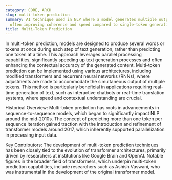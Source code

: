 ```yaml
---
category: CORE, ARCH
slug: multi-token-prediction
summary: AI technique used in NLP where a model generates multiple output tokens simultaneously,
  often improving coherence and speed compared to single-token generation methods.
title: Multi-Token Prediction
---
```


In multi-token prediction, models are designed to produce several words or tokens at once during each step of text generation, rather than predicting one token at a time. This approach leverages parallel processing capabilities, significantly speeding up text generation processes and often enhancing the contextual accuracy of the generated content. Multi-token prediction can be implemented using various architectures, including modified transformers and recurrent neural networks (RNNs), where adjustments are made to accommodate the simultaneous output of multiple tokens. This method is particularly beneficial in applications requiring real-time generation of text, such as interactive chatbots or real-time translation systems, where speed and contextual understanding are crucial.

Historical Overview: Multi-token prediction has roots in advancements in sequence-to-sequence models, which began to significantly impact NLP around the mid-2010s. The concept of predicting more than one token per sequence iteration gained traction with the introduction and refinement of transformer models around 2017, which inherently supported parallelization in processing input data.

Key Contributors: The development of multi-token prediction techniques has been closely tied to the evolution of transformer architectures, primarily driven by researchers at institutions like Google Brain and OpenAI. Notable figures in the broader field of transformers, which underpin multi-token prediction capabilities, include researchers such as Ashish Vaswani, who was instrumental in the development of the original transformer model.